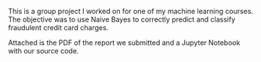 This is a group project I worked on for one of my machine learning courses. The objective was to use Naive Bayes to correctly
predict and classify fraudulent credit card charges.

Attached is the PDF of the report we submitted and a Jupyter Notebook with our source code. 
